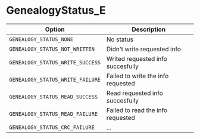 # GenealogyStatus_E

Option|Description
-|-
`GENEALOGY_STATUS_NONE`|No status
`GENEALOGY_STATUS_NOT_WRITTEN`|Didn't write requested info
`GENEALOGY_STATUS_WRITE_SUCCESS`|Writed requested info succesfully
`GENEALOGY_STATUS_WRITE_FAILURE`|Failed to write the info requested
`GENEALOGY_STATUS_READ_SUCCESS`|Read requested info succesfully
`GENEALOGY_STATUS_READ_FAILURE`|Failed to read the info requested
`GENEALOGY_STATUS_CRC_FAILURE`|...